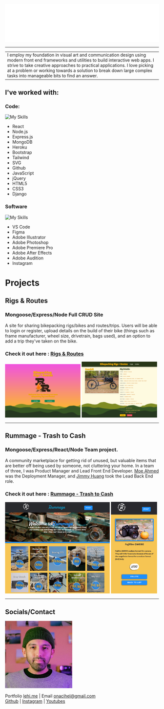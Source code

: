<img width="960px" src='img/git-intro.png'>

---

<table>
<tr>
<td>
  I employ my foundation in visual art and communication design using modern front end frameworks and utilities to build interactive web apps. I strive to take creative approaches to practical applications. I love picking at a problem or working towards a solution to break down large complex tasks into manageable bits to find an answer.
</td>
</tr>
</table>

## I've worked with:

### Code:

![My Skills](https://skillicons.dev/icons?i=react,nodejs,express,mongodb,heroku,bootstrap,tailwind,git,js,jquery,html,css,django,bash)

- React
- Node.js
- Express.js
- MongoDB
- Heroku
- Bootstrap
- Tailwind
- SVG
- Github
- JavaScript
- jQuery
- HTML5
- CSS3
- Django

### Software

![My Skills](https://skillicons.dev/icons?i=vscode,figma,illustrator,photoshop,premiere,aftereffects,au,instagram)

- VS Code
- Figma
- Adobe Illustrator
- Adobe Photoshop
- Adobe Premiere Pro
- Adobe After Effects
- Adobe Audition
- Instagram

# Projects

## Rigs & Routes

### Mongoose/Express/Node Full CRUD Site

A site for sharing bikepacking rigs/bikes and routes/trips. Users will be able to login or register, upload details on the build of their bike (things such as frame manufacturer, wheel size, drivetrain, bags used), and an option to add a trip they've taken on the bike.

### Check it out here : [Rigs & Routes](https://rigs-n-routes.herokuapp.com/)

<img src="img/scr-home.png" width="49%">
<img src="img/scr-rig.png" width="49%">
<hr>

## Rummage - Trash to Cash

### Mongoose/Express/React/Node Team project.

A community marketplace for getting rid of unused, but valuable items that are better off being used by someone, not cluttering your home. In a team of three, I was Product Manager and Lead Front End Developer. [Moe Ahmed](https://github.com/Kingsimba754) was the Deployment Manager, and [Jimmy Huang](https://github.com/maydayjimmy) took the Lead Back End role.

### Check it out here : [Rummage - Trash to Cash](https://rummage-rumg.netlify.app/)

<img src="img/rummage.jpg" width="68%">
<img src="img/rummage-mobile.png" width="30%">

<hr>

## Socials/Contact

<img src="img/head-cropped.jpg" height="220px">

Portfolio [lehi.me](https://lehi.me) | Email [onacihel@gmail.com](mailto:onacihel@gmail.com)\
[Github](https://github.com/layhee) | [Instagram](https://www.instagram.com/stay.loose/) | [Youtubes](https://youtube.com/user/onacihel)

